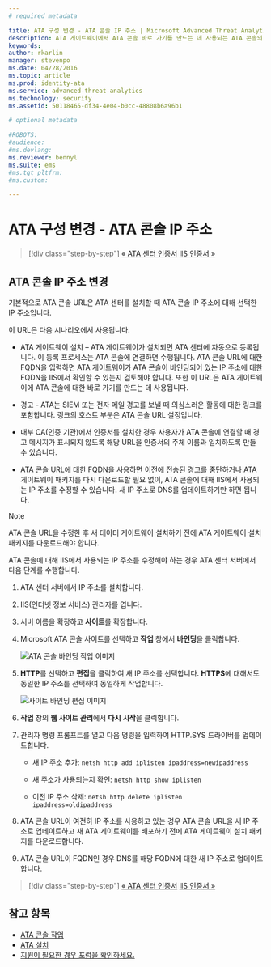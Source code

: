 ```yaml
---
# required metadata

title: ATA 구성 변경 - ATA 콘솔 IP 주소 | Microsoft Advanced Threat Analytics
description: ATA 게이트웨이에서 ATA 콘솔 바로 가기를 만드는 데 사용되는 ATA 콘솔의 IP 주소를 변경하는 방법에 대해 설명합니다.
keywords:
author: rkarlin
manager: stevenpo
ms.date: 04/28/2016
ms.topic: article
ms.prod: identity-ata
ms.service: advanced-threat-analytics
ms.technology: security
ms.assetid: 50118465-df34-4e04-b0cc-48808b6a96b1

# optional metadata

#ROBOTS:
#audience:
#ms.devlang:
ms.reviewer: bennyl
ms.suite: ems
#ms.tgt_pltfrm:
#ms.custom:

---
```


# ATA 구성 변경 - ATA 콘솔 IP 주소

>[!div class="step-by-step"]
[« ATA 센터 인증서](modifying-ata-config-centercert.md)
[IIS 인증서 »](modifying-ata-config-iiscert.md)

## ATA 콘솔 IP 주소 변경
기본적으로 ATA 콘솔 URL은 ATA 센터를 설치할 때 ATA 콘솔 IP 주소에 대해 선택한 IP 주소입니다.

이 URL은 다음 시나리오에서 사용됩니다.

-   ATA 게이트웨이 설치 – ATA 게이트웨이가 설치되면 ATA 센터에 자동으로 등록됩니다. 이 등록 프로세스는 ATA 콘솔에 연결하면 수행됩니다. ATA 콘솔 URL에 대한 FQDN을 입력하면 ATA 게이트웨이가 ATA 콘솔이 바인딩되어 있는 IP 주소에 대한 FQDN을 IIS에서 확인할 수 있는지 검토해야 합니다. 또한 이 URL은 ATA 게이트웨이에 ATA 콘솔에 대한 바로 가기를 만드는 데 사용됩니다.

-   경고 - ATA는 SIEM 또는 전자 메일 경고를 보낼 때 의심스러운 활동에 대한 링크를 포함합니다. 링크의 호스트 부분은 ATA 콘솔 URL 설정입니다.

-   내부 CA(인증 기관)에서 인증서를 설치한 경우 사용자가 ATA 콘솔에 연결할 때 경고 메시지가 표시되지 않도록 해당 URL을 인증서의 주체 이름과 일치하도록 만들 수 있습니다.

-   ATA 콘솔 URL에 대한 FQDN을 사용하면 이전에 전송된 경고를 중단하거나 ATA 게이트웨이 패키지를 다시 다운로드할 필요 없이, ATA 콘솔에 대해 IIS에서 사용되는 IP 주소를 수정할 수 있습니다. 새 IP 주소로 DNS를 업데이트하기만 하면 됩니다.

> [!NOTE]
> ATA 콘솔 URL을 수정한 후 새 데이터 게이트웨이 설치하기 전에 ATA 게이트웨이 설치 패키지를 다운로드해야 합니다.

ATA 콘솔에 대해 IIS에서 사용되는 IP 주소를 수정해야 하는 경우 ATA 센터 서버에서 다음 단계를 수행합니다.

1.  ATA 센터 서버에서 IP 주소를 설치합니다.

2.  IIS(인터넷 정보 서비스) 관리자를 엽니다.

3.  서버 이름을 확장하고 **사이트**를 확장합니다.

4.  Microsoft ATA 콘솔 사이트를 선택하고 **작업** 창에서 **바인딩**을 클릭합니다.

    ![ATA 콘솔 바인딩 작업 이미지](media/ATA-console-change-IP-bindings.jpg)

5.  **HTTP**를 선택하고 **편집**을 클릭하여 새 IP 주소를 선택합니다. **HTTPS**에 대해서도 동일한 IP 주소를 선택하여 동일하게 작업합니다.

    ![사이트 바인딩 편집 이미지](media/ATA-change-console-IP.jpg)

6.  **작업** 창의 **웹 사이트 관리**에서 **다시 시작**을 클릭합니다.

7.  관리자 명령 프롬프트를 열고 다음 명령을 입력하여 HTTP.SYS 드라이버를 업데이트합니다.

    -   새 IP 주소 추가: `netsh http add iplisten ipaddress=newipaddress`

    -   새 주소가 사용되는지 확인: `netsh http show iplisten`

    -   이전 IP 주소 삭제: `netsh http delete iplisten ipaddress=oldipaddress`

8.  ATA 콘솔 URL이 여전히 IP 주소를 사용하고 있는 경우 ATA 콘솔 URL을 새 IP 주소로 업데이트하고 새 ATA 게이트웨이를 배포하기 전에 ATA 게이트웨이 설치 패키지를 다운로드합니다.

9. ATA 콘솔 URL이 FQDN인 경우 DNS를 해당 FQDN에 대한 새 IP 주소로 업데이트합니다.

>[!div class="step-by-step"]
[« ATA 센터 인증서](modifying-ata-config-centercert.md)
[IIS 인증서 »](modifying-ata-config-iiscert.md)


## 참고 항목
- [ATA 콘솔 작업](/advanced-threat-analytics/understand/working-with-ata-console)
- [ATA 설치](install-ata.md)
- [지원이 필요한 경우 포럼을 확인하세요.](https://social.technet.microsoft.com/Forums/security/en-US/home?forum=mata)


<!--HONumber=Apr16_HO2-->


